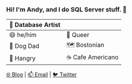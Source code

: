 ### Hi! I'm Andy, and I do SQL Server stuff. 👋

| 🎨 Database Artist |   |
| ------------- | ------------- |
| 😄 he/him     |  👬 Queer |
| 🐶 Dog Dad    | 🗺 Bostonian |
| 🍜 Hangry     | ☕ Cafe Americano |


[🌐 Blog](https://am2.co) |  [📫 Email](https://am2.co/contact-andy/) | [🐦 Twitter](https://twitter.com/amtwo)

